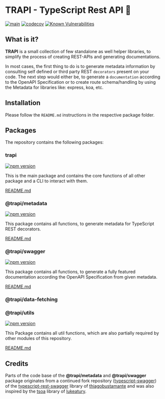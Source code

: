 # TRAPI - TypeScript Rest API 🌌

[![main](https://github.com/Tada5hi/typescript-rest-api/actions/workflows/main.yml/badge.svg)](https://github.com/Tada5hi/typescript-rest-api/actions/workflows/main.yml)
[![codecov](https://codecov.io/gh/Tada5hi/typescript-rest-api/branch/main/graph/badge.svg?token=ZUJ8F5TTSX)](https://codecov.io/gh/Tada5hi/typescript-rest-api)
[![Known Vulnerabilities](https://snyk.io/test/github/Tada5hi/typescript-rest-api/badge.svg)](https://snyk.io/test/github/Tada5hi/typescript-rest-api)

## What is it?
**TRAPI** is a small collection of few standalone as well helper libraries, to simplify the process of creating REST-APIs and generating documentations.

In most cases, the first thing to do is to generate metadata information by consulting self defined or third party REST `decorators` present on your code.
The next step would either be, to generate a `documentation` according to the OpenAPI Specification or to create route schema/handling by using the Metadata for libraries like: express, koa, etc.

## Installation
Please follow the `README.md` instructions in the respective package folder.

## Packages
The repository contains the following packages:

### trapi
[![npm version](https://badge.fury.io/js/trapi.svg)](https://badge.fury.io/js/trapi)

This is the main package and contains the core functions of all other package and a CLI to interact with them.

[README.md](https://github.com/Tada5hi/typescript-rest-api/tree/main/packages/trapi#README.md)

### @trapi/metadata
[![npm version](https://badge.fury.io/js/@trapi%2Fmetadata.svg)](https://badge.fury.io/js/@trapi%2Fmetadata)

This package contains all functions, to generate metadata for TypeScript REST decorators.

[README.md](https://github.com/Tada5hi/typescript-rest-api/tree/main/packages/trapi-metadata#README.md)

### @trapi/swagger
[![npm version](https://badge.fury.io/js/@trapi%2Fswagger.svg)](https://badge.fury.io/js/@trapi%2Fswagger)

This package contains all functions, to generate a fully featured documentation according the OpenAPI Specification from given metadata.

[README.md](https://github.com/Tada5hi/typescript-rest-api/tree/main/packages/trapi-swagger#README.md)

### @trapi/data-fetching

### @trapi/utils
[![npm version](https://badge.fury.io/js/@trapi%2Futils.svg)](https://badge.fury.io/js/@trapi%2Futils)

This Package contains all util functions, which are also partially required by other modules of this repository.

[README.md](https://github.com/Tada5hi/typescript-rest-api/tree/main/packages/trapi-utils#README.md)

## Credits

Parts of the code base of the **@trapi/metadata** and **@trapi/swagger** package originates from a continued fork repository ([typescript-swagger](https://github.com/Tada5hi/typescript-swagger)) of the
[typescript-rest-swagger](https://github.com/thiagobustamante/typescript-rest-swagger) library of [thiagobustamante](https://github.com/thiagobustamante)
and was also inspired by the [tsoa](https://github.com/lukeautry/tsoa) library of [lukeatury](https://github.com/lukeautry).
